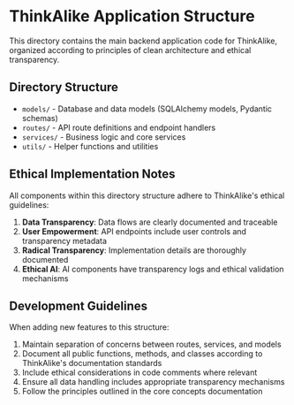 # ThinkAlike Application Structure

This directory contains the main backend application code for ThinkAlike, organized according to principles of clean architecture and ethical transparency.

## Directory Structure

- `models/` - Database and data models (SQLAlchemy models, Pydantic schemas)
- `routes/` - API route definitions and endpoint handlers
- `services/` - Business logic and core services
- `utils/` - Helper functions and utilities

## Ethical Implementation Notes

All components within this directory structure adhere to ThinkAlike's ethical guidelines:

1. **Data Transparency**: Data flows are clearly documented and traceable
2. **User Empowerment**: API endpoints include user controls and transparency metadata
3. **Radical Transparency**: Implementation details are thoroughly documented
4. **Ethical AI**: AI components have transparency logs and ethical validation mechanisms

## Development Guidelines

When adding new features to this structure:

1. Maintain separation of concerns between routes, services, and models
2. Document all public functions, methods, and classes according to ThinkAlike's documentation standards
3. Include ethical considerations in code comments where relevant
4. Ensure all data handling includes appropriate transparency mechanisms
5. Follow the principles outlined in the core concepts documentation
